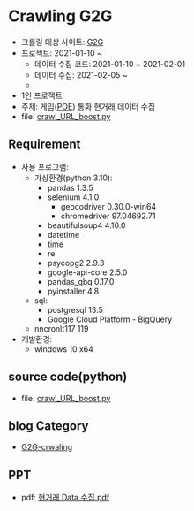 # Crawling G2G

 - 크롤링 대상 사이트: [G2G](https://www.g2g.com/)
 - 프로젝트: 2021-01-10 ~ 
   - 데이터 수집 코드: 2021-01-10 ~ 2021-02-01
   - 데이터 수집: 2021-02-05 ~ 
   - 
 - 1인 프로젝트
 - 주제: 게임([POE](https://poe.game.daum.net/)) 통화 현거래 데이터 수집
 - file: [crawl_URL_boost.py](https://github.com/hangack/project-green/blob/main/crawl-g2g/source/crawl_URL_boost.py)


## Requirement

 - 사용 프로그램:
   - 가상환경(python 3.10):
     - pandas 1.3.5
     - selenium 4.1.0
       - geocodriver 0.30.0-win64
       - chromedriver 97.04692.71
     - beautifulsoup4 4.10.0
     - datetime
     - time
     - re
     - psycopg2 2.9.3
     - google-api-core 2.5.0
     - pandas_gbq 0.17.0
     - pyinstaller 4.8
   - sql:
     - postgresql 13.5
     - Google Cloud Platform - BigQuery
   - nncronlt117 119
 - 개발환경:
   - windows 10 x64



## source code(python)

 - file: [crawl_URL_boost.py](https://github.com/hangack/project-green/blob/main/crawling-g2g/source/crawl_URL_boost.py)


## blog Category

 - [G2G-crwaling](https://hangack.github.io/categories/%EC%97%B0%EC%8A%B5/%ED%8C%8C%EC%9D%B4%EC%8D%AC/crwaling-G2G/)

## PPT
 - pdf: [현거래 Data 수집.pdf](https://github.com/hangack/project-green/blob/main/crawling-g2g/docs/%ED%98%84%EA%B1%B0%EB%9E%98%20Data%20%EC%88%98%EC%A7%91.pdf)